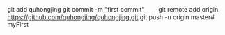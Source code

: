 git add quhongjing
git commit -m "first commit"　　
git remote add origin https://github.com/quhongjing/quhongjing.git 
git push -u origin master# myFirst
